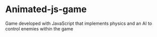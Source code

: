 # Animated-js-game
Game developed with JavaScript that implements physics and an AI to control enemies within the game
